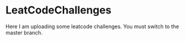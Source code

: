 # LeatCodeChallenges
Here I am uploading some leatcode challenges. 
You must switch to the master branch.
